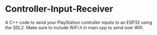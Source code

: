 # Controller-Input-Receiver
A C++ code to send your PlayStation controller inputs to an ESP32 using the SDL2.
Make sure to include WiFi.h in main.cpp to send over Wifi.
